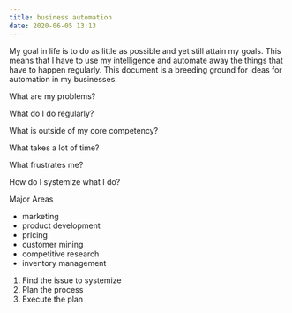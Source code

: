 ```yaml
---
title: business automation
date: 2020-06-05 13:13
---
```


My goal in life is to do as little as possible and yet still attain my goals. This
means that I have to use my intelligence and automate away the things that have to
happen regularly. This document is a breeding ground for ideas for automation in my
businesses.

What are my problems?

What do I do regularly?

What is outside of my core competency?

What takes a lot of time?

What frustrates me?

How do I systemize what I do?

Major Areas

- marketing
- product development
- pricing
- customer mining
- competitive research
- inventory management

1. Find the issue to systemize
2. Plan the process
3. Execute the plan

